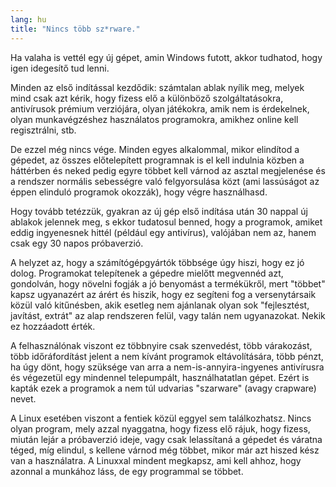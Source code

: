 ```yaml
---
lang: hu
title: "Nincs több sz*rware."
---
```


Ha valaha is vettél egy új gépet, amin Windows futott, akkor tudhatod, hogy igen idegesítő tud lenni.

Minden az első indítással kezdődik: számtalan ablak nyílik meg, melyek mind csak azt kérik, hogy fizess elő a különböző szolgáltatásokra, antivírusok prémium verziójára, olyan játékokra, amik nem is érdekelnek, olyan munkavégzéshez használatos programokra, amikhez online kell regisztrálni, stb.

De ezzel még nincs vége. Minden egyes alkalommal, mikor elindítod a gépedet, az összes előtelepített programnak is el kell indulnia közben a háttérben és neked pedig egyre többet kell várnod az asztal megjelenése és a rendszer normális sebességre való felgyorsulása közt (ami lassúságot az éppen elinduló programok okozzák), hogy végre használhasd.

Hogy tovább tetézzük, gyakran az új gép első indítása után 30 nappal új ablakok jelennek meg, s ekkor tudatosul benned, hogy a programok, amiket eddig ingyenesnek hittél (például egy antivírus), valójában nem az, hanem csak egy 30 napos próbaverzió.

A helyzet az, hogy a számítógépgyártók többsége úgy hiszi, hogy ez jó dolog. Programokat telepítenek a gépedre mielőtt megvennéd azt, gondolván, hogy növelni fogják a jó benyomást a termékükről, mert "többet" kapsz ugyanazért az árért és hiszik, hogy ez segíteni fog a versenytársaik közül való kitűnésben, akik esetleg nem ajánlanak olyan sok "fejlesztést, javítást, extrát" az alap rendszeren felül, vagy talán nem ugyanazokat. Nekik ez hozzáadott érték.

A felhasználónak viszont ez többnyire csak szenvedést, több várakozást, több időráfordítást jelent a nem kívánt programok eltávolítására, több pénzt, ha úgy dönt, hogy szüksége van arra a nem-is-annyira-ingyenes antivírusra és végezetül egy mindennel telepumpált, használhatatlan gépet. Ezért is kapták ezek a programok a nem túl udvarias "szarware" (avagy crapware) nevet.

A Linux esetében viszont a fentiek közül eggyel sem találkozhatsz. Nincs olyan program, mely azzal nyaggatna, hogy fizess elő rájuk, hogy fizess, miután lejár a próbaverzió ideje, vagy csak lelassítaná a gépedet és váratna téged, míg elindul, s kellene várnod még többet, mikor már azt hiszed kész van a használatra. A Linuxxal mindent megkapsz, ami kell ahhoz, hogy azonnal a munkához láss, de egy programmal se többet.




